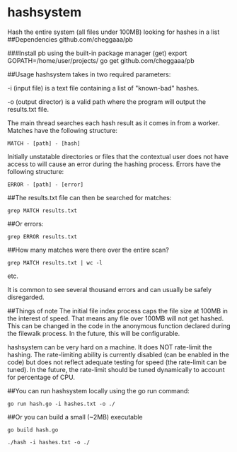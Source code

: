 # hashsystem
Hash the entire system (all files under 100MB) looking for hashes in a list
##Dependencies
github.com/cheggaaa/pb

###Install pb using the built-in package manager (get)
    export GOPATH=/home/user/projects/
    go get github.com/cheggaaa/pb

##Usage
hashsystem takes in two required parameters:

-i (input file) is a text file containing a list of "known-bad" hashes. 

-o (output director) is a valid path where the program will output the results.txt file.


The main thread searches each hash result as it comes in from a worker. Matches have the following structure:

    MATCH - [path] - [hash]


Initially unstatable directories or files that the contextual user does not have access to will cause an error during the hashing process. Errors have the following structure:

    ERROR - [path] - [error]


##The results.txt file can then be searched for matches:

    grep MATCH results.txt


##Or errors:

    grep ERROR results.txt


##How many matches were there over the entire scan?

    grep MATCH results.txt | wc -l


etc.


It is common to see several thousand errors and can usually be safely disregarded.


##Things of note
The initial file index process caps the file size at 100MB in the interest of speed. That means any file over 100MB will not get hashed. This can be changed in the code in the anonymous function declared during the filewalk process. In the future, this will be configurable.


hashsystem can be very hard on a machine. It does NOT rate-limit the hashing. The rate-limiting ability is currently disabled (can be enabled in the code) but does not reflect adequate testing for speed (the rate-limit can be tuned). In the future, the rate-limit should be tuned dynamically to account for percentage of CPU. 


##You can run hashsystem locally using the go run command:

    go run hash.go -i hashes.txt -o ./


##Or you can build a small (~2MB) executable

    go build hash.go

    ./hash -i hashes.txt -o ./
